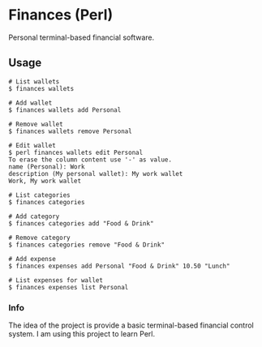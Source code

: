 # Finances (Perl)
Personal terminal-based financial software.

## Usage

```shell
# List wallets
$ finances wallets

# Add wallet
$ finances wallets add Personal

# Remove wallet
$ finances wallets remove Personal

# Edit wallet
$ perl finances wallets edit Personal
To erase the column content use '-' as value.
name (Personal): Work
description (My personal wallet): My work wallet
Work, My work wallet

# List categories
$ finances categories

# Add category
$ finances categories add "Food & Drink"

# Remove category
$ finances categories remove "Food & Drink"

# Add expense
$ finances expenses add Personal "Food & Drink" 10.50 "Lunch"

# List expenses for wallet
$ finances expenses list Personal
```

### Info
The idea of the project is provide a basic terminal-based financial control system. I am using this project to learn Perl.

